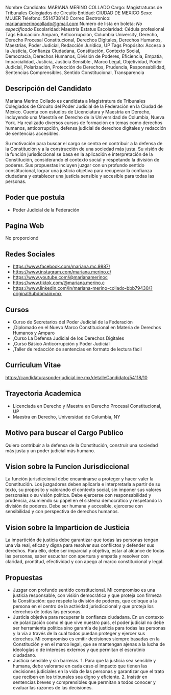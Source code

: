 Nombre Candidato: MARIANA MERINO COLLADO
Cargo: Magistraturas de Tribunales Colegiados de Circuito
Entidad: CIUDAD DE MEXICO
Sexo: MUJER
Telefono: 5514738140
Correo Electronico: marianamerinocollado@gmail.com
Numero de lista en boleta: *No especificado*
Escolaridad: Maestría
Estatus Escolaridad: Cédula profesional
Tags Educación: Amparo, Anticorrupción, Columbia University, Derecho, Derecho Procesal Constitucional, Derechos Digitales, Derechos Humanos, Maestrías, Poder Judicial, Redacción Jurídica, UP
Tags Propósito: Acceso a la Justicia, Confianza Ciudadana, Constitución, Contexto Social, Democracia, Derechos Humanos, División de Poderes, Eficiencia, Empatía, Imparcialidad, Justicia, Justicia Sensible., Marco Legal, Objetividad, Poder Judicial, Polarización, Protección de Derechos, Prudencia, Responsabilidad, Sentencias Comprensibles, Sentido Constitucional, Transparencia


## Descripción del Candidato 

Mariana Merino Collado es candidata a Magistratura de Tribunales Colegiados de Circuito del Poder Judicial de la Federación en la Ciudad de México. Cuenta con estudios de Licenciatura y Maestría en Derecho, incluyendo una Maestría en Derecho de la Universidad de Columbia, Nueva York. Ha realizado diversos cursos de formación en temas como derechos humanos, anticorrupción, defensa judicial de derechos digitales y redacción de sentencias accesibles.

Su motivación para buscar el cargo se centra en contribuir a la defensa de la Constitución y a la construcción de una sociedad más justa. Su visión de la función jurisdiccional se basa en la aplicación e interpretación de la Constitución, considerando el contexto social y respetando la división de poderes. Sus propuestas incluyen juzgar con un profundo sentido constitucional, lograr una justicia objetiva para recuperar la confianza ciudadana y establecer una justicia sensible y accesible para todas las personas.


## Poder que postula

- Poder Judicial de la Federación


## Pagina Web

No proporcionó


## Redes Sociales

- https://www.facebook.com/mariana.mc.9887/
- https://www.instagram.com/mariana.merino.c/
- https://www.youtube.com/@marianamerinoc
- https://www.tiktok.com/@mariana.merino.c
- https://www.linkedin.com/in/mariana-merino-collado-bbb79430/?originalSubdomain=mx


## Cursos

- Curso de Secretarios del Poder Judicial de la Federación
- ,Diplomado en el Nuevo Marco Constitucional en Materia de Derechos Humanos y Amparo
- ,Curso La Defensa Judicial de los Derechos Digitales
- ,Curso Básico Anticorrupción y Poder Judicial
- ,Taller de redacción de sentencias en formato de lectura fácil


## Curriculum Vitae

https://candidaturaspoderjudicial.ine.mx/detalleCandidato/54118/10


## Trayectoria Academica

- Licenciada en Derecho y Maestra en Derecho Procesal Constitucional, UP
- Maestra en Derecho, Universidad de Columbia, NY


## Motivo para buscar el Cargo Publico

Quiero contribuir a la defensa de la Constitución, construir una sociedad más justa y un poder judicial más humano.


## Vision sobre la Funcion Jurisdiccional

La función jurisdiccional debe encaminarse a proteger y hacer valer la Constitución. Los juzgadores deben aplicarla e interpretarla a partir de su texto, su propósito y valorando el contexto social, sin imponer sus valores personales o su visión política. Debe ejercerse con responsabilidad y prudencia, asumiendo su papel en el sistema democrático y respetando la división de poderes. Debe ser humana y accesible, ejercerse con sensibilidad y con perspectiva de derechos humanos.


## Vision sobre la Imparticion de Justicia

La impartición de justicia debe garantizar que todas las personas tengan una vía real, eficaz y digna para resolver sus conflictos y defender sus derechos. Para ello, debe ser imparcial y objetiva, estar al alcance de todas las personas, saber escuchar con apertura y empatía y resolver con claridad, prontitud, efectividad y con apego al marco constitucional y legal.


## Propuestas

- Juzgar con profundo sentido constitucional. Mi compromiso es una justicia responsable, con visión democrática y que proteja con firmeza la Constitución: que respete la división de poderes, que coloque a la persona en el centro de la actividad jurisdiccional y que proteja los derechos de todas las personas.
- Justicia objetiva para recuperar la confianza ciudadana. En un contexto de polarización como el que vive nuestro país, el poder judicial no debe ser herramienta política sino garantía de justicia para todas las personas y la vía a través de la cual todos puedan proteger y ejercer sus derechos. Mi compromiso es emitir decisiones siempre basadas en la Constitución y en el marco legal, que se mantengan ajenas a la lucha de ideologías o de intereses externos y que permitan el escrutinio ciudadano.
- Justicia sensible y sin barreras. 1. Para que la justicia sea sensible y humana, debe valorarse en cada caso el impacto que tienen las decisiones judiciales en la vida de las personas y garantizar que el trato que reciben en los tribunales sea digno y eficiente. 2. Insistir en sentencias breves y comprensibles que permitan a todos conocer y evaluar las razones de las decisiones.

